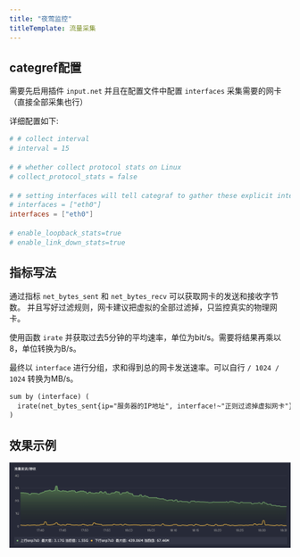 ```yaml
---
title: "夜莺监控"
titleTemplate: 流量采集
---
```


## categref配置

需要先启用插件 `input.net` 并且在配置文件中配置 `interfaces` 采集需要的网卡（直接全部采集也行）

详细配置如下:

```toml
# # collect interval
# interval = 15

# # whether collect protocol stats on Linux
# collect_protocol_stats = false

# # setting interfaces will tell categraf to gather these explicit interfaces
# interfaces = ["eth0"]
interfaces = ["eth0"]

# enable_loopback_stats=true
# enable_link_down_stats=true
```

## 指标写法

通过指标 `net_bytes_sent` 和 `net_bytes_recv` 可以获取网卡的发送和接收字节数。
并且写好过滤规则，网卡建议把虚拟的全部过滤掉，只监控真实的物理网卡。

使用函数 `irate` 并获取过去5分钟的平均速率，单位为bit/s。需要将结果再乘以8，单位转换为B/s。

最终以 `interface` 进行分组，求和得到总的网卡发送速率。可以自行 `/ 1024 / 1024` 转换为MB/s。

```txt
sum by (interface) (
  irate(net_bytes_sent{ip="服务器的IP地址", interface!~"正则过滤掉虚拟网卡"}[5m]) * 8
)
```

## 效果示例

![001](./001.png)